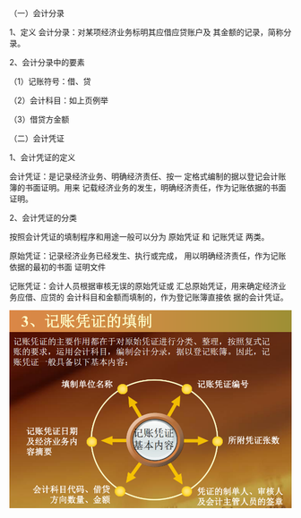 （一）会计分录 

1、定义 会计分录：对某项经济业务标明其应借应贷账户及 其金额的记录，简称分录。 

2、会计分录中的要素 

（1）记账符号：借、贷 

（2）会计科目：如上页例举 

（3）借贷方金额



（二）会计凭证 

1、会计凭证的定义 

会计凭证：是记录经济业务、明确经济责任、按一 定格式编制的据以登记会计账簿的书面证明。用来 记载经济业务的发生，明确经济责任，作为记账依据的书面证明。 

2、会计凭证的分类 

按照会计凭证的填制程序和用途一般可以分为 原始凭证 和 记账凭证 两类。



原始凭证：记录经济业务已经发生、执行或完成， 用以明确经济责任，作为记账依据的最初的书面 证明文件



记账凭证：会计人员根据审核无误的原始凭证或 汇总原始凭证，用来确定经济业务应借、应贷的 会计科目和金额而填制的，作为登记账簿直接依 据的会计凭证。

![](assets/5.会计分录及会计凭证_image_0.png)

